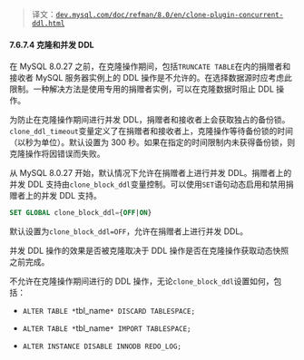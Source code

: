 > 译文：[`dev.mysql.com/doc/refman/8.0/en/clone-plugin-concurrent-ddl.html`](https://dev.mysql.com/doc/refman/8.0/en/clone-plugin-concurrent-ddl.html)

#### 7.6.7.4 克隆和并发 DDL

在 MySQL 8.0.27 之前，在克隆操作期间，包括`TRUNCATE TABLE`在内的捐赠者和接收者 MySQL 服务器实例上的 DDL 操作是不允许的。在选择数据源时应考虑此限制。一种解决方法是使用专用的捐赠者实例，可以在克隆数据时阻止 DDL 操作。

为防止在克隆操作期间进行并发 DDL，捐赠者和接收者上会获取独占的备份锁。`clone_ddl_timeout`变量定义了在捐赠者和接收者上，克隆操作等待备份锁的时间（以秒为单位）。默认设置为 300 秒。如果在指定的时间限制内未获得备份锁，则克隆操作将因错误而失败。

从 MySQL 8.0.27 开始，默认情况下允许在捐赠者上进行并发 DDL。捐赠者上的并发 DDL 支持由`clone_block_ddl`变量控制。可以使用`SET`语句动态启用和禁用捐赠者上的并发 DDL 支持。

```sql
SET GLOBAL clone_block_ddl={OFF|ON}
```

默认设置为`clone_block_ddl=OFF`，允许在捐赠者上进行并发 DDL。

并发 DDL 操作的效果是否被克隆取决于 DDL 操作是否在克隆操作获取动态快照之前完成。

不允许在克隆操作期间进行的 DDL 操作，无论`clone_block_ddl`设置如何，包括：

+   `ALTER TABLE *`tbl_name`* DISCARD TABLESPACE;`

+   `ALTER TABLE *`tbl_name`* IMPORT TABLESPACE;`

+   `ALTER INSTANCE DISABLE INNODB REDO_LOG;`
